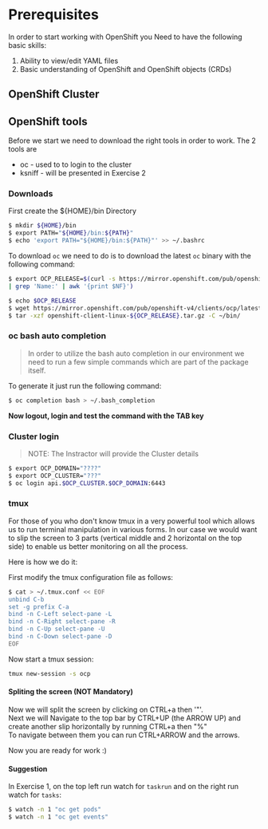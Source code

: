 # Prerequisites

In order to start working with OpenShift you Need to have the following basic skills:

1. Ability to view/edit YAML files
1. Basic understanding of OpenShift and OpenShift objects (CRDs)


## OpenShift Cluster

## OpenShift tools   

Before we start we need to download the right tools in order to work.
The 2 tools are
  - oc - used to to login to the cluster
  - ksniff - will be presented in Exercise 2


### Downloads

First create the ${HOME}/bin Directory

```bash
$ mkdir ${HOME}/bin
$ export PATH="${HOME}/bin:${PATH}"
$ echo 'export PATH="${HOME}/bin:${PATH}"' >> ~/.bashrc
```

To download `oc` we need to do is to download the latest `oc` binary with the following command:

```bash
$ export OCP_RELEASE=$(curl -s https://mirror.openshift.com/pub/openshift-v4/clients/ocp/latest/release.txt \
| grep 'Name:' | awk '{print $NF}')

$ echo $OCP_RELEASE
$ wget https://mirror.openshift.com/pub/openshift-v4/clients/ocp/latest/openshift-client-linux-${OCP_RELEASE}.tar.gz
$ tar -xzf openshift-client-linux-${OCP_RELEASE}.tar.gz -C ~/bin/
```
### oc bash auto completion

> In order to utilize the bash auto completion in our environment we need to run a few simple commands which are part of the package itself.  

To generate it just run the following command:

```bash
$ oc completion bash > ~/.bash_completion
```

**Now logout, login and test the command with the TAB key**

### Cluster login

> NOTE: The Instractor will provide the Cluster details

```bash
$ export OCP_DOMAIN="????"
$ export OCP_CLUSTER="???"
$ oc login api.$OCP_CLUSTER.$OCP_DOMAIN:6443
```

### tmux

For those of you who don't know tmux in a very powerful tool which allows us to run terminal manipulation in various forms. In our case we would want to slip the screen to 3 parts (vertical middle and 2 horizontal on the top side) to enable us better monitoring on all the process.

Here is how we do it:

First modify the tmux configuration file as follows:

```bash
$ cat > ~/.tmux.conf << EOF
unbind C-b
set -g prefix C-a
bind -n C-Left select-pane -L
bind -n C-Right select-pane -R
bind -n C-Up select-pane -U
bind -n C-Down select-pane -D
EOF
```
Now start a tmux session:

```bash
tmux new-session -s ocp
```

#### Spliting the screen (NOT Mandatory)

Now we will split the screen by clicking on CTRL+a then '"'.  
Next we will Navigate to the top bar by CTRL+UP (the ARROW UP) and create another slip horizontally by running CTRL+a then "%"  
To navigate between them you can run CTRL+ARROW and the arrows.  

Now you are ready for work :)  

#### Suggestion

In Exercise 1, on the top left run watch for `taskrun` and on the right run watch for `tasks`:

```bash
$ watch -n 1 "oc get pods"
$ watch -n 1 "oc get events"
```
